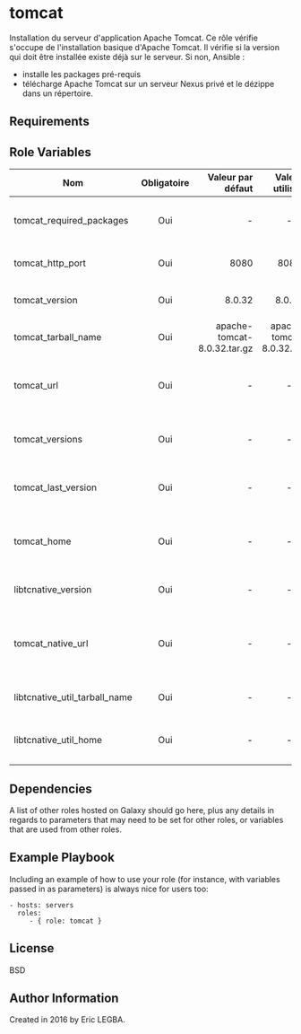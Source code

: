 tomcat
=========

Installation du serveur d'application Apache Tomcat. Ce rôle vérifie s'occupe de l'installation basique d'Apache Tomcat.
Il vérifie si la version qui doit être installée existe déjà sur le serveur. Si non, Ansible : 
- installe les packages pré-requis
- télécharge Apache Tomcat sur un serveur Nexus privé et le dézippe dans un répertoire.

Requirements
------------


Role Variables
--------------

| Nom	        | Obligatoire	| Valeur par défaut  | Valeur utilisée	| Description|
| ------------- |:-------------:| ------------------:|:--------:|:-----------|
|tomcat_required_packages| Oui|-|-|Liste des packages pré-requis pour l'installation d'Apache Tomcat.|
|tomcat_http_port| Oui|8080|8080|Port d'écoute du serveur Apache Tomcat.|
|tomcat_version| Oui|8.0.32|8.0.32|Version du serveur Apache Tomcat installé.|
|tomcat_tarball_name|Oui|apache-tomcat-8.0.32.tar.gz|apache-tomcat-8.0.32.tar.gz|Nom de l'archive du serveur Apache Tomcat.|
|tomcat_url|Oui|-|-|URL pour télécharger sur un repository Nexus l'archive du serveur Apache Tomcat.|
|tomcat_versions|Oui|-|-|Répertoire d'installation de toutes les versions d'Apache Tomcat.|
|tomcat_last_version|Oui|-|-|Répertoire d'installation de la dernière d'Apache Tomcat.|
|tomcat_home|Oui|-|-|Lien qui pointe sur le répertoire d'installation de la dernière d'Apache Tomcat.|
|libtcnative_version|Oui|-|-|Version du module Apache Tomcat Native.|
|tomcat_native_url|Oui|-|-|URL de téléchargement d'Apache Tomcat Native sur un repository Nexus privé.|
|libtcnative_util_tarball_name|Oui|-|-|Nom du fichier archive du module libtcnative_util_home.|
|libtcnative_util_home|Oui|-|-|Répertoire d'installation du module Apache Tomcat Native.|

Dependencies
------------

A list of other roles hosted on Galaxy should go here, plus any details in regards to parameters that may need to be set for other roles, or variables that are used from other roles.

Example Playbook
----------------

Including an example of how to use your role (for instance, with variables passed in as parameters) is always nice for users too:

    - hosts: servers
      roles:
         - { role: tomcat }

License
-------

BSD

Author Information
------------------

Created in 2016 by Eric LEGBA.